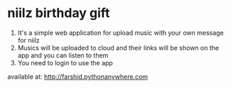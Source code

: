 # niilz birthday gift

1. It's a simple web application for upload music with your own message for niilz
2. Musics will be uploaded to cloud and their links will be shown on the app and you can listen to them
3. You need to login to use the app

available at: http://farshid.pythonanywhere.com
